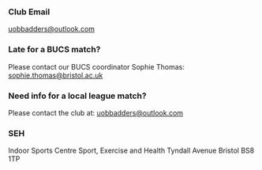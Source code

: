 ### Club Email
uobbadders@outlook.com

### Late for a BUCS match?
Please contact our BUCS coordinator Sophie Thomas: [sophie.thomas@bristol.ac.uk](mailto://sophie.thomas@bristol.ac.uk)

### Need info for a local league match?
Please contact the club at: [uobbadders@outlook.com](mailto://uobbadders@outlook.com)

### SEH
Indoor Sports Centre
Sport, Exercise and Health
Tyndall Avenue
Bristol
BS8 1TP
